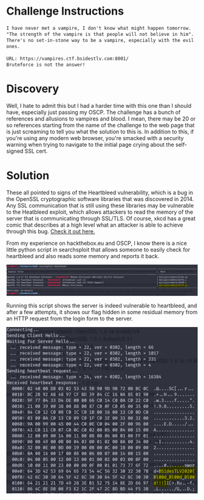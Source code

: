# Challenge Instructions
```
I have never met a vampire, I don't know what might happen tomorrow. "The strength of the vampire is that people will not believe in him". There's no set-in-stone way to be a vampire, especially with the evil ones.

URL: https://vampires.ctf.bsidestlv.com:8001/
Bruteforce is not the answer!
```

# Discovery

Well, I hate to admit this but I had a harder time with this one than I should have, especially just passing my OSCP. The challenge has a bunch of references and allusions to vampires and blood. I mean, there may be 20 or so references starting from the name of the challenge to the web page that is just screaming to tell you what the solution to this is. In addition to this, if you're using any modern web browser, you're smacked with a security warning when trying to navigate to the initial page crying about the self-signed SSL cert.

# Solution
These all pointed to signs of the Heartbleed vulnerability, which is a bug in the OpenSSL cryptographic software libraries that was discovered in 2014. Any SSL communication that is still using these libraries may be vulnerable to the Heatbleed exploit, which allows attackers to read the memory of the server that is communicating through SSL/TLS. Of course, xkcd has a great comic that describes at a high level what an attacker is able to achieve through this bug. [Check it out here.](https://xkcd.com/1354/)

From my experience on hackthebox.eu and OSCP, I know there is a nice little python script in searchsploit that allows someone to easily check for heartbleed and also reads some memory and reports it back.

![Searching searchsploit](./searchsploit.PNG)

Running this script shows the server is indeed vulnerable to heartbleed, and after a few attempts, it shows our flag hidden in some residual memory from an HTTP request from the login form to the server.

![flag](./flag.PNG)